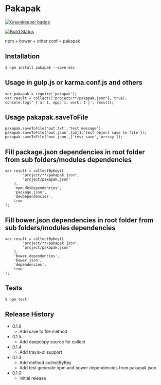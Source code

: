 Pakapak
=========

[![Greenkeeper badge](https://badges.greenkeeper.io/EndyKaufman/pakapak.svg)](https://greenkeeper.io/)

[![Build Status](https://travis-ci.org/EndyKaufman/pakapak.svg?branch=master)](https://travis-ci.org/EndyKaufman/pakapak)

npm + bower + other conf = pakapak

## Installation

    $ npm install pakapak --save-dev

## Usage in gulp.js or karma.conf.js and others

    var pakapak = require('pakapak');
    var result = collect(["project/**/pakapak.json"], true);
    console.log(' { a: 1, app: 1, work: 1 }', result);

## Usage pakapak.saveToFile

    pakapak.saveToFile('out.txt','test message');
    pakapak.saveToFile('out.json',{obj1:'test object save to file'});
    pakapak.saveToFile('out.json',['test save','arrray']);

## Fill package.json dependencies in root folder from sub folders/modules dependencies

    var result = collectByKey([
            "project/**/pakapak.json",
            'project/pakapak.json'
        ],
        'npm.devDependencies',
        'package.json',
        'devDependencies',
        true
    );
    

## Fill bower.json dependencies in root folder from sub folders/modules dependencies

    var result = collectByKey([
            "project/**/pakapak.json",
            'project/pakapak.json'
        ],
        'bower.dependencies',
        'bower.json',
        'dependencies',
        true
    );
    
## Tests

    $ npm test

## Release History
* 0.1.6 
    * Add save to file method
* 0.1.5 
    * Add deepcopy source for collect 
* 0.1.4 
    * Add travis-ci support 
* 0.1.3 
    * Add method collectByKey 
    * Add test generate npm and bower dependencies from pakapak.json
* 0.1.0 
    * Initial release